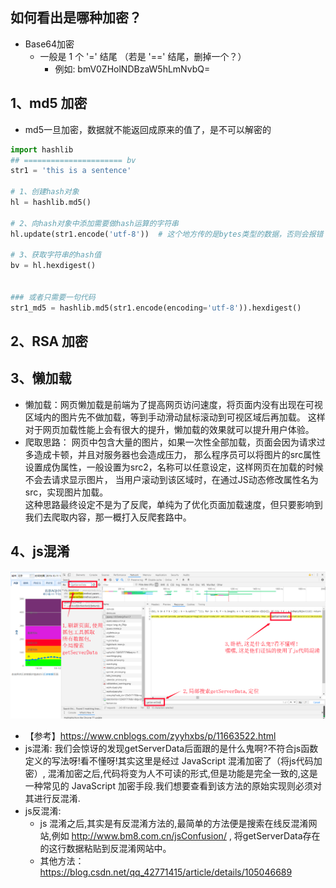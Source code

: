 
 ## 如何看出是哪种加密？
- Base64加密
    - 一般是 1 个 '=' 结尾 （若是 '==' 结尾，删掉一个？）
        - 例如: bmV0ZHolNDBzaW5hLmNvbQ=

## 1、md5 加密
- md5一旦加密，数据就不能返回成原来的值了，是不可以解密的
```python
import hashlib
## ====================== bv
str1 = 'this is a sentence'

# 1、创建hash对象
hl = hashlib.md5()

# 2、向hash对象中添加需要做hash运算的字符串
hl.update(str1.encode('utf-8'))  # 这个地方传的是bytes类型的数据，否则会报错

# 3、获取字符串的hash值
bv = hl.hexdigest()


### 或者只需要一句代码
str1_md5 = hashlib.md5(str1.encode(encoding='utf-8')).hexdigest()
```

## 2、RSA 加密

## 3、懒加载
- 懒加载：网页懒加载是前端为了提高网页访问速度，将页面内没有出现在可视区域内的图片先不做加载，等到手动滑动鼠标滚动到可视区域后再加载。
        这样对于网页加载性能上会有很大的提升，懒加载的效果就可以提升用户体验。
- 爬取思路： 
        网页中包含大量的图片，如果一次性全部加载，页面会因为请求过多造成卡顿，并且对服务器也会造成压力，
        那么程序员可以将图片的src属性设置成伪属性，一般设置为src2，名称可以任意设定，这样网页在加载的时候不会去请求显示图片，
        当用户滚动到该区域时，在通过JS动态修改属性名为src，实现图片加载。  
    这种思路最终设定不是为了反爬，单纯为了优化页面加载速度，但只要影响到我们去爬取内容，那一概打入反爬套路中。
  
## 4、js混淆
![img.png](js混淆.png)
- 【参考】https://www.cnblogs.com/zyyhxbs/p/11663522.html
- js混淆: 我们会惊讶的发现getServerData后面跟的是什么鬼啊?不符合js函数定义的写法呀!看不懂呀!其实这里是经过 JavaScript 混淆加密了（将js代码加密）,
  混淆加密之后,代码将变为人不可读的形式,但是功能是完全一致的,这是一种常见的 JavaScript 加密手段.我们想要查看到该方法的原始实现则必须对其进行反混淆.
- js反混淆: 
    - js 混淆之后,其实是有反混淆方法的,最简单的方法便是搜索在线反混淆网站,例如 http://www.bm8.com.cn/jsConfusion/ ,
        将getServerData存在的这行数据粘贴到反混淆网站中。
    - 其他方法：https://blog.csdn.net/qq_42771415/article/details/105046689
